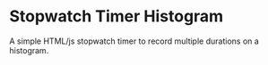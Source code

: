 # Stopwatch Timer Histogram

A simple HTML/js stopwatch timer to record multiple durations on a histogram.
